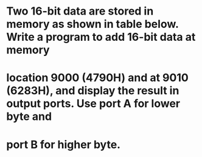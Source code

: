 # Two 16-bit data are stored in memory as shown in table below. Write a program to add 16-bit data at memory 
# location 9000 (4790H) and at 9010 (6283H), and display the result in output ports. Use port A for lower byte and 
# port B for higher byte. 